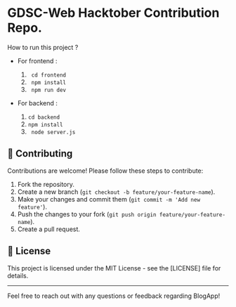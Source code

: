 
# GDSC-Web Hacktober Contribution Repo.

How to run this project ?

- For frontend :
    1. ``` cd frontend```
    2. ``` npm install```
    3. ``` npm run dev```

- For backend : 
    1. ``` cd backend ```
    2. ``` npm install ```
    3. ``` node server.js``` 

## 🤝 Contributing

Contributions are welcome! Please follow these steps to contribute:

1. Fork the repository.
2. Create a new branch (`git checkout -b feature/your-feature-name`).
3. Make your changes and commit them (`git commit -m 'Add new feature'`).
4. Push the changes to your fork (`git push origin feature/your-feature-name`).
5. Create a pull request.

## 📝 License

This project is licensed under the MIT License - see the [LICENSE] file for details.

---

Feel free to reach out with any questions or feedback regarding BlogApp!

